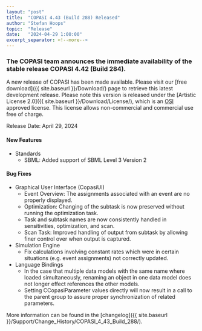 ```yaml
--- 
layout: "post" 
title:  "COPASI 4.43 (Build 288) Released" 
author: "Stefan Hoops" 
topic:  "Release" 
date:   "2024-04-29 1:00:00" 
excerpt_separator: <!--more--> 
--- 
```

 
### The COPASI team announces the immediate availability of the stable release COPASI 4.42 (Build 284).
 
A new release of COPASI has been made available. Please visit our [free download]({{ site.baseurl }}/Download/) page to retrieve this latest development release. Please note this version is released under the [Artistic License 2.0]({{ site.baseurl }}/Download/License/), which is an [OSI](https://www.opensource.org/) approved license. This license allows non-commercial and commercial use free of charge. 
 
Release Date: April 29, 2024 

#### New Features
* Standards 
  * SBML: Added support of SBML Level 3 Version 2
  
#### Bug Fixes
* Graphical User Interface (CopasiUI)
  * Event Overview: The assignments associated with an event are no properly displayed.
  * Optimization: Changing of the subtask is now preserved without running the optimization task.
  * Task and subtask names are now consistently handled in sensitivities, optimization, and scan.
  * Scan Task: Improved handling of output from subtask by allowing finer control over when output is captured.
* Simulation Engine
  * Fix calculations involving constant rates which were in certain situations (e.g. event assignments) not correctly updated.
* Language Bindings
  * In the case that multiple data models with the same name where loaded simultaneously, renaming an object in one data model does not longer effect references the other models. 
  * Setting CCopasiParameter values directly will now result in a call to the parent group to assure proper synchronization of related parameters.

More information can be found in the 
[changelog]({{ site.baseurl }}/Support/Change_History/COPASI_4_43_Build_288/). 
